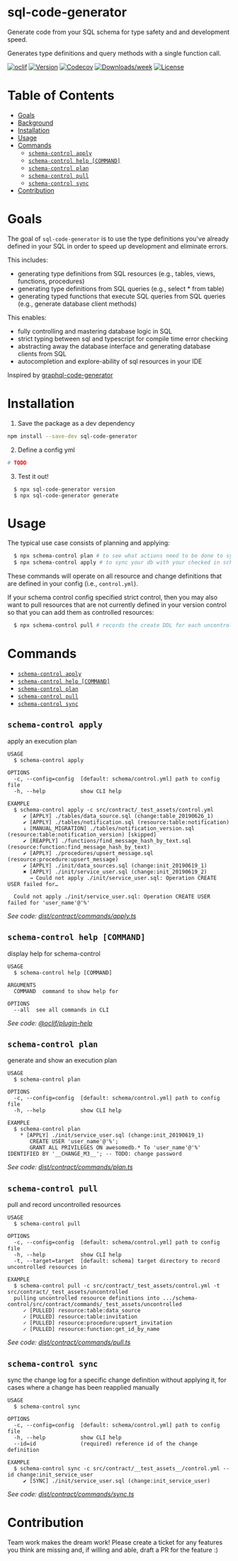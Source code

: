 sql-code-generator
==============

Generate code from your SQL schema for type safety and and development speed.

Generates type definitions and query methods with a single function call.

[![oclif](https://img.shields.io/badge/cli-oclif-brightgreen.svg)](https://oclif.io)
[![Version](https://img.shields.io/npm/v/sql-code-generator.svg)](https://npmjs.org/package/sql-code-generator)
[![Codecov](https://codecov.io/gh/uladkasach/sql-code-generator/branch/master/graph/badge.svg)](https://codecov.io/gh/uladkasach/sql-code-generator)
[![Downloads/week](https://img.shields.io/npm/dw/sql-code-generator.svg)](https://npmjs.org/package/sql-code-generator)
[![License](https://img.shields.io/npm/l/sql-code-generator.svg)](https://github.com/uladkasach/sql-code-generator/blob/master/package.json)

# Table of Contents
<!-- toc -->
- [Goals](#goals)
- [Background](#background)
- [Installation](#installation)
- [Usage](#usage)
- [Commands](#commands)
  - [`schema-control apply`](#schema-control-apply)
  - [`schema-control help [COMMAND]`](#schema-control-help-command)
  - [`schema-control plan`](#schema-control-plan)
  - [`schema-control pull`](#schema-control-pull)
  - [`schema-control sync`](#schema-control-sync)
- [Contribution](#contribution)
<!-- tocstop -->

# Goals

The goal of `sql-code-generator` is to use the type definitions you've already defined in your SQL in order to speed up development and eliminate errors.

This includes:
- generating type definitions from SQL resources (e.g., tables, views, functions, procedures)
- generating type definitions from SQL queries (e.g., select * from table)
- generating typed functions that execute SQL queries from SQL queries (e.g., generate database client methods)

This enables:
- fully controlling and mastering database logic in SQL
- strict typing between sql and typescript for compile time error checking
- abstracting away the database interface and generating database clients from SQL
- autocompletion and explore-ability of sql resources in your IDE

Inspired by [graphql-code-generator](https://graphql-code-generator.com/)

# Installation

1. Save the package as a dev dependency
  ```sh
  npm install --save-dev sql-code-generator
  ```

2. Define a config yml
  ```yml
 # TODO
  ```

3. Test it out!
```
  $ npx sql-code-generator version
  $ npx sql-code-generator generate
```

# Usage

The typical use case consists of planning and applying:
```sh
  $ npx schema-control plan # to see what actions need to be done to sync your db
  $ npx schema-control apply # to sync your db with your checked in schema
```

These commands will operate on all resource and change definitions that are defined in your config (i.e., `control.yml`).

If your schema control config specified strict control, then you may also want to pull resources that are not currently defined in your version control so that you can add them as controlled resources:
```sh
  $ npx schema-control pull # records the create DDL for each uncontrolled resource
```

# Commands
<!-- commands -->
* [`schema-control apply`](#schema-control-apply)
* [`schema-control help [COMMAND]`](#schema-control-help-command)
* [`schema-control plan`](#schema-control-plan)
* [`schema-control pull`](#schema-control-pull)
* [`schema-control sync`](#schema-control-sync)

## `schema-control apply`

apply an execution plan

```
USAGE
  $ schema-control apply

OPTIONS
  -c, --config=config  [default: schema/control.yml] path to config file
  -h, --help           show CLI help

EXAMPLE
  $ schema-control apply -c src/contract/_test_assets/control.yml
     ✔ [APPLY] ./tables/data_source.sql (change:table_20190626_1)
     ✔ [APPLY] ./tables/notification.sql (resource:table:notification)
     ↓ [MANUAL_MIGRATION] ./tables/notification_version.sql (resource:table:notification_version) [skipped]
     ✔ [REAPPLY] ./functions/find_message_hash_by_text.sql (resource:function:find_message_hash_by_text)
     ✔ [APPLY] ./procedures/upsert_message.sql (resource:procedure:upsert_message)
     ✔ [APPLY] ./init/data_sources.sql (change:init_20190619_1)
     ✖ [APPLY] ./init/service_user.sql (change:init_20190619_2)
       → Could not apply ./init/service_user.sql: Operation CREATE USER failed for…

  Could not apply ./init/service_user.sql: Operation CREATE USER failed for 'user_name'@'%'
```

_See code: [dist/contract/commands/apply.ts](https://github.com/uladkasach/schema-control/blob/v1.1.0/dist/contract/commands/apply.ts)_

## `schema-control help [COMMAND]`

display help for schema-control

```
USAGE
  $ schema-control help [COMMAND]

ARGUMENTS
  COMMAND  command to show help for

OPTIONS
  --all  see all commands in CLI
```

_See code: [@oclif/plugin-help](https://github.com/oclif/plugin-help/blob/v2.2.0/src/commands/help.ts)_

## `schema-control plan`

generate and show an execution plan

```
USAGE
  $ schema-control plan

OPTIONS
  -c, --config=config  [default: schema/control.yml] path to config file
  -h, --help           show CLI help

EXAMPLE
  $ schema-control plan
    * [APPLY] ./init/service_user.sql (change:init_20190619_1)
       CREATE USER 'user_name'@'%';
       GRANT ALL PRIVILEGES ON awesomedb.* To 'user_name'@'%' IDENTIFIED BY '__CHANGE_M3__'; -- TODO: change password
```

_See code: [dist/contract/commands/plan.ts](https://github.com/uladkasach/schema-control/blob/v1.1.0/dist/contract/commands/plan.ts)_

## `schema-control pull`

pull and record uncontrolled resources

```
USAGE
  $ schema-control pull

OPTIONS
  -c, --config=config  [default: schema/control.yml] path to config file
  -h, --help           show CLI help
  -t, --target=target  [default: schema] target directory to record uncontrolled resources in

EXAMPLE
  $ schema-control pull -c src/contract/_test_assets/control.yml -t src/contract/_test_assets/uncontrolled
  pulling uncontrolled resource definitions into .../schema-control/src/contract/commands/_test_assets/uncontrolled
     ✓ [PULLED] resource:table:data_source
     ✓ [PULLED] resource:table:invitation
     ✓ [PULLED] resource:procedure:upsert_invitation
     ✓ [PULLED] resource:function:get_id_by_name
```

_See code: [dist/contract/commands/pull.ts](https://github.com/uladkasach/schema-control/blob/v1.1.0/dist/contract/commands/pull.ts)_

## `schema-control sync`

sync the change log for a specific change definition without applying it, for cases where a change has been reapplied manually

```
USAGE
  $ schema-control sync

OPTIONS
  -c, --config=config  [default: schema/control.yml] path to config file
  -h, --help           show CLI help
  --id=id              (required) reference id of the change definition

EXAMPLE
  $ schema-control sync -c src/contract/__test_assets__/control.yml --id change:init_service_user
     ✔ [SYNC] ./init/service_user.sql (change:init_service_user)
```

_See code: [dist/contract/commands/sync.ts](https://github.com/uladkasach/schema-control/blob/v1.1.0/dist/contract/commands/sync.ts)_
<!-- commandsstop -->


# Contribution

Team work makes the dream work! Please create a ticket for any features you think are missing and, if willing and able, draft a PR for the feature :)
